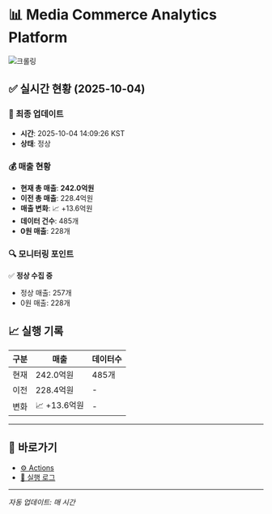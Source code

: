 # 📊 Media Commerce Analytics Platform

![크롤링](https://img.shields.io/badge/크롤링-정상-green)

## ✅ 실시간 현황 (2025-10-04)

### 📍 최종 업데이트
- **시간**: 2025-10-04 14:09:26 KST
- **상태**: 정상

### 💰 매출 현황
- **현재 총 매출**: **242.0억원**
- **이전 총 매출**: 228.4억원
- **매출 변화**: 📈 +13.6억원
- **데이터 건수**: 485개
- **0원 매출**: 228개

### 🔍 모니터링 포인트

✅ **정상 수집 중**
- 정상 매출: 257개
- 0원 매출: 228개


## 📈 실행 기록

| 구분 | 매출 | 데이터수 |
|------|------|----------|
| 현재 | 242.0억원 | 485개 |
| 이전 | 228.4억원 | - |
| 변화 | 📈 +13.6억원 | - |

---

## 🔗 바로가기

- [⚙️ Actions](../../actions)
- [📝 실행 로그](../../actions/workflows/daily_scraping.yml)

---

*자동 업데이트: 매 시간*
